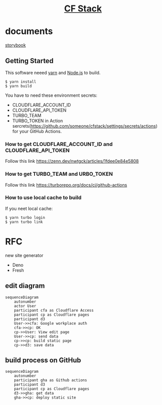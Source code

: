 <p align="center">
  <a href="https://nextjs.org">
    <h1 align="center">CF Stack</h1>
  </a>
</p>

# documents

[storybook](https://casaub0n.github.io/cfstack/)

## Getting Started

This software neeed [yarn](https://yarnpkg.com/ "Home | Yarn - Package Manager") and [Node.js](https://nodejs.org/en/ "Node.js") to build.

```console
$ yarn install
$ yarn build
```

You have to need these environment secrets:

- CLOUDFLARE_ACCOUNT_ID
- CLOUDFLARE_API_TOKEN
- TURBO_TEAM
- TURBO_TOKEN
  in Action sercrets(https://github.com/someone/cfstack/settings/secrets/actions) for your GitHub Actions.

### How to get CLOUDFLARE_ACCOUNT_ID and CLOUDFLARE_API_TOKEN

Follow this link https://zenn.dev/nwtgck/articles/1fdee0e84e5808

### How to get TURBO_TEAM and URBO_TOKEN

Follow this link https://turborepo.org/docs/ci/github-actions

### How to use local cache to build

If you neet local cache:

```console
$ yarn turbo login
$ yarn turbo link
```

# RFC

new site generator

- Deno
- Fresh

## edit diagram

```mermaid
sequenceDiagram
    autonumber
    actor User
    participant cfa as Cloudflare Access
    participant cp as Cloudflare pages
    participant d3
    User->>cfa: Google workplace auth
    cfa->>cp: OK
    cp->>User: View edit page
    User->>cp: send data
    cp->>cp: build static page
    cp->>d3: save data
```

## build process on GitHub

```mermaid
sequenceDiagram
    autonumber
    participant gha as Github actions
    participant d3
    participant cp as Cloudflare pages
    d3->>gha: get data
    gha->>cp: deploy static site
```
